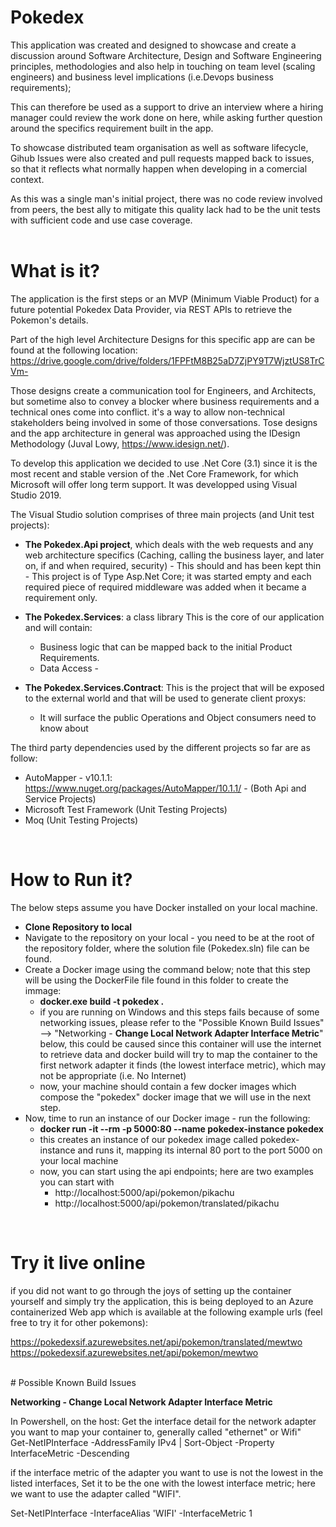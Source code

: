 # Pokedex

This application was created and designed to showcase and create a discussion around Software Architecture, Design and Software Engineering principles, methodologies and also help in touching on team level (scaling engineers) and business level implications (i.e.Devops business requirements); 

This can therefore be used as a support to drive an interview where a hiring manager could review the work done on here, while asking further question around the specifics requirement built in the app.

To showcase distributed team organisation as well as software lifecycle, Gihub Issues were also created and pull requests mapped back to issues, so that it reflects what normally happen when developing in a comercial context. 

As this was a single man's initial project, there was no code review involved from peers, the best ally to mitigate this quality lack had to be the unit tests with sufficient code and use case coverage. 
<br/><br/>

# What is it?

The application is the first steps or an MVP (Minimum Viable Product) for a future potential Pokedex Data Provider, via REST APIs to retrieve the Pokemon's details.

Part of the high level Architecture Designs for this specific app are can be found at the following location: https://drive.google.com/drive/folders/1FPFtM8B25aD7ZjPY9T7WjztUS8TrCVm-

Those designs create a communication tool for Engineers, and Architects, but sometime also to convey a blocker where business requirements and a technical ones come into conflict. it's a way to allow non-technical stakeholders being involved in some of those conversations. Tose designs and the app architecture in general was approached using the IDesign Methodology (Juval Lowy, https://www.idesign.net/).

To develop this application we decided to use .Net Core (3.1) since it is the most recent and stable version of the .Net Core Framework, for which Microsoft will offer long term support. It was developped using Visual Studio 2019.

The Visual Studio solution comprises of three main projects (and Unit test projects):
- **The Pokedex.Api project**, which deals with the web requests and any web architecture specifics (Caching, calling the business layer, and later on, if and when required, security) - This should and has been kept thin - This project is of Type Asp.Net Core; it was started empty and each required piece of required middleware was added when it became a requirement only.

- **The Pokedex.Services**: a class library  This is the core of our application and will contain:
     - Business logic that can be mapped back to the initial Product Requirements.
     - Data Access - 

- **The Pokedex.Services.Contract**: This is the project that will be exposed to the external world and that will be used to generate client proxys:
   - It will surface the public Operations and Object consumers need to know about
   

The third party dependencies used by the different projects so far are as follow:
- AutoMapper - v10.1.1: https://www.nuget.org/packages/AutoMapper/10.1.1/ - (Both Api and Service Projects)
- Microsoft Test Framework (Unit Testing Projects)
- Moq (Unit Testing Projects)

<br/>


# How to Run it?
The below steps assume you have Docker installed on your local machine.
<br/>

- **Clone Repository to local**
- Navigate to the repository on your local - you need to be at the root of the repository folder, where the  solution file (Pokedex.sln) file can be found.
- Create a Docker image using the command below; note that this step will be using the DockerFile file found in this folder to create the immage:
  - **docker.exe build -t pokedex .**
  - if you are running on Windows and this steps fails because of some networking issues, please refer to the "Possible Known Build Issues" --> "Networking - **Change Local Network Adapter Interface Metric**" below, this could be caused since this container will use the internet to retrieve data and docker build will try to map the container to the first network adapter it finds (the lowest interface metric), which may not be appropriate (i.e. No Internet) 
  - now, your machine should contain a few docker images which compose the "pokedex" docker image that we will use in the next step.
- Now, time to run an instance of our Docker image - run the following:
  - **docker run -it --rm -p 5000:80 --name pokedex-instance pokedex**
  - this creates an instance of our pokedex image called pokedex-instance and runs it, mapping its internal 80 port to the port 5000 on your local machine
  - now, you can start using the api endpoints; here are two examples you can start with
    - http://localhost:5000/api/pokemon/pikachu
    - http://localhost:5000/api/pokemon/translated/pikachu

<br/>

# Try it live online

if you did not want to go through the joys of setting up the container yourself and simply try the application, this is being deployed to an Azure containerized Web app which is available at the following example urls (feel free to try it for other pokemons):

https://pokedexsif.azurewebsites.net/api/pokemon/translated/mewtwo
https://pokedexsif.azurewebsites.net/api/pokemon/mewtwo

<br/>
# Possible Known Build Issues 

**Networking - Change Local Network Adapter Interface Metric**

In Powershell, on the host: Get the interface detail for the network adapter you want to map your container to, generally called "ethernet" or Wifi"  
Get-NetIPInterface -AddressFamily IPv4 | Sort-Object -Property InterfaceMetric -Descending


if the interface metric of the adapter you want to use is not the lowest in the listed interfaces, Set it to be the one with the lowest interface metric; here we want to use the adapter called "WIFI".

Set-NetIPInterface -InterfaceAlias 'WIFI' -InterfaceMetric 1


 
 
